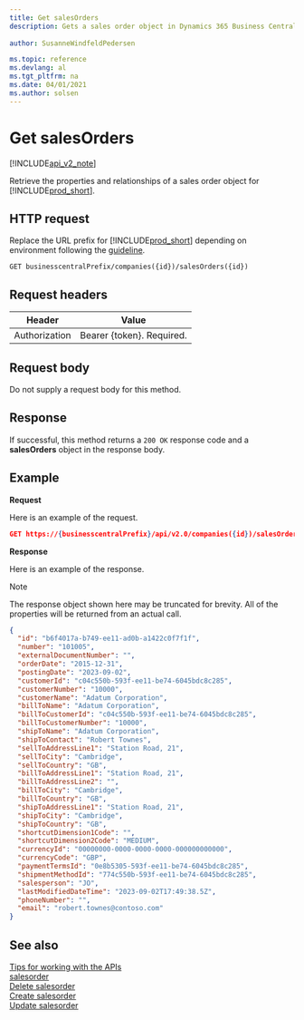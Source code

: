 ```yaml
---
title: Get salesOrders  
description: Gets a sales order object in Dynamics 365 Business Central.
 
author: SusanneWindfeldPedersen

ms.topic: reference
ms.devlang: al
ms.tgt_pltfrm: na
ms.date: 04/01/2021
ms.author: solsen
---
```


# Get salesOrders

[!INCLUDE[api_v2_note](../../../includes/api_v2_note.md)]

Retrieve the properties and relationships of a sales order object for [!INCLUDE[prod_short](../../../includes/prod_short.md)].

## HTTP request
Replace the URL prefix for [!INCLUDE[prod_short](../../../includes/prod_short.md)] depending on environment following the [guideline](../../v2.0/endpoints-apis-for-dynamics.md).

```
GET businesscentralPrefix/companies({id})/salesOrders({id})
```

## Request headers

|Header|Value|
|------|-----|
|Authorization  |Bearer {token}. Required. |

## Request body
Do not supply a request body for this method.

## Response
If successful, this method returns a ```200 OK``` response code and a **salesOrders** object in the response body.

## Example

**Request**

Here is an example of the request.
```json
GET https://{businesscentralPrefix}/api/v2.0/companies({id})/salesOrders({id})
```

**Response**

Here is an example of the response. 

> [!NOTE]  
> The response object shown here may be truncated for brevity. All of the properties will be returned from an actual call.

```json
{
  "id": "b6f4017a-b749-ee11-ad0b-a1422c0f7f1f",
  "number": "101005",
  "externalDocumentNumber": "",
  "orderDate": "2015-12-31",
  "postingDate": "2023-09-02",
  "customerId": "c04c550b-593f-ee11-be74-6045bdc8c285",
  "customerNumber": "10000",
  "customerName": "Adatum Corporation",
  "billToName": "Adatum Corporation",
  "billToCustomerId": "c04c550b-593f-ee11-be74-6045bdc8c285",
  "billToCustomerNumber": "10000",
  "shipToName": "Adatum Corporation",
  "shipToContact": "Robert Townes",
  "sellToAddressLine1": "Station Road, 21",
  "sellToCity": "Cambridge",
  "sellToCountry": "GB",
  "billToAddressLine1": "Station Road, 21",
  "billToAddressLine2": "",
  "billToCity": "Cambridge",
  "billToCountry": "GB",
  "shipToAddressLine1": "Station Road, 21",
  "shipToCity": "Cambridge",
  "shipToCountry": "GB",
  "shortcutDimension1Code": "",
  "shortcutDimension2Code": "MEDIUM",
  "currencyId": "00000000-0000-0000-0000-000000000000",
  "currencyCode": "GBP",
  "paymentTermsId": "0e8b5305-593f-ee11-be74-6045bdc8c285",
  "shipmentMethodId": "774c550b-593f-ee11-be74-6045bdc8c285",
  "salesperson": "JO",
  "lastModifiedDateTime": "2023-09-02T17:49:38.5Z",
  "phoneNumber": "",
  "email": "robert.townes@contoso.com"
}
```

## See also
[Tips for working with the APIs](../../../developer/devenv-connect-apps-tips.md)    
[salesorder](../resources/dynamics_salesorder.md)    
[Delete salesorder](dynamics_salesorder_Delete.md)    
[Create salesorder](dynamics_salesorder_Create.md)    
[Update salesorder](dynamics_salesorder_Update.md)    
